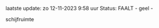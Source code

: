 laatste update: 
zo 12-11-2023  9:58   uur 
Status: FAALT - geel - 
<div class="service Y">schijfruimte</div>